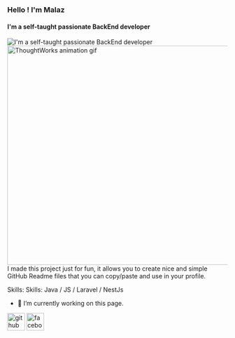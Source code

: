 ### Hello ! I'm Malaz
#### I'm a self-taught passionate BackEnd developer
![I'm a self-taught passionate BackEnd developer]()
<img 
  src="https://cdn.dribbble.com/users/2131993/screenshots/4948736/thoughtworks-gif_dribbble.gif" 
  width="900px" 
  height="500px" 
  alt="ThoughtWorks animation gif" 
/>
I made this project just for fun, it allows you to create nice and simple GitHub Readme files that you can copy/paste and use in your profile.

Skills: Skills: Java / JS / Laravel / NestJs

- 🔭 I’m currently working on this page. 




[<img src='https://cdn.jsdelivr.net/npm/simple-icons@3.0.1/icons/github.svg' alt='github' height='40'>](https://github.com/malaz-ahmad)  [<img src='https://cdn.jsdelivr.net/npm/simple-icons@3.0.1/icons/facebook.svg' alt='facebook' height='40'>](https://www.facebook.com/malaz.ahmad3301)  

